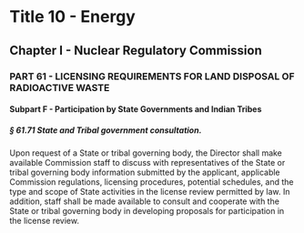 
# Title 10 - Energy
## Chapter I - Nuclear Regulatory Commission
### PART 61 - LICENSING REQUIREMENTS FOR LAND DISPOSAL OF RADIOACTIVE WASTE
#### Subpart F - Participation by State Governments and Indian Tribes
##### § 61.71 State and Tribal government consultation.

Upon request of a State or tribal governing body, the Director shall make available Commission staff to discuss with representatives of the State or tribal governing body information submitted by the applicant, applicable Commission regulations, licensing procedures, potential schedules, and the type and scope of State activities in the license review permitted by law. In addition, staff shall be made available to consult and cooperate with the State or tribal governing body in developing proposals for participation in the license review.
